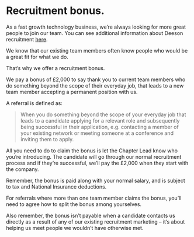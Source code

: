# Recruitment bonus.

As a fast growth technology business, we’re always looking for more great people to join our team. You can see additional information about Deeson recruitment [here](https://www.deeson.co.uk/careers).

We know that our existing team members often know people who would be a great fit for what we do. 

That’s why we offer a recruitment bonus. 

We pay a bonus of £2,000 to say thank you to current team members who do something beyond the scope of their everyday job, that leads to a new team member accepting a permanent position with us. 

A referral is defined as:

>When you do something beyond the scope of your everyday job that leads to a candidate applying for a relevant role and subsequently being successful in their application, e.g. contacting a member of your existing network or meeting someone at a conference and inviting them to apply.

All you need to do to claim the bonus is let the Chapter Lead know who you’re introducing. The candidate will go through our normal recruitment process and if they’re successful, we’ll pay the £2,000 when they start with the company. 

Remember, the bonus is paid along with your normal salary, and is subject to tax and National Insurance deductions.

For referrals where more than one team member claims the bonus, you’ll need to agree how to split the bonus among yourselves. 

Also remember, the bonus isn’t payable when a candidate contacts us directly as a result of any of our existing recruitment marketing – it’s about helping us meet people we wouldn’t have otherwise met. 

